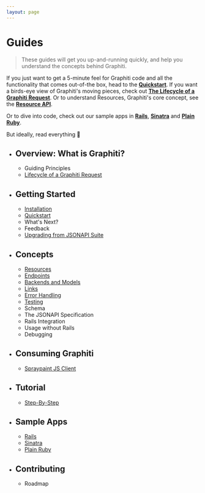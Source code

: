 ```yaml
---
layout: page
---
```


Guides
==========

> These guides will get you up-and-running quickly, and help you
understand the concepts behind Graphiti.

If you just want to get a 5-minute feel for Graphiti code and all the
functionality that comes out-of-the box, head to the
[**Quickstart**]({{site.github.url}}/quickstart). If you want a birds-eye view of Graphiti's
moving pieces, check out [**The Lifecycle of a Graphiti
Request**]({{site.github.url}}/guides/overview#lifecycle-of-a-graphiti-request). Or to understand Resources,
Graphiti's core concept, see the [**Resource
API**]({{site.github.url}}/guides/concepts/resources).

Or to dive into code, check out our sample apps in [**Rails**](https://github.com/graphiti-api/employee_directory), [**Sinatra**](https://github.com/graphiti-api/sinatra_example) and [**Plain Ruby**](https://github.com/graphiti-api/plain_ruby_example).

But ideally, read everything 🙂

  * ## Overview: What is Graphiti?
    * Guiding Principles
    * [Lifecycle of a Graphiti Request]({{site.github.url}}/guides/overview#lifecycle-of-a-graphiti-request)
  * ## Getting Started
    * [Installation]({{site.github.url}}/guides/getting-started/installation)
    * [Quickstart]({{site.github.url}}/quickstart)
    * What's Next?
    * Feedback
    * [Upgrading from JSONAPI Suite]({{site.github.url}}/guides/upgrading)
  * ## Concepts
    * [Resources]({{site.github.url}}/guides/concepts/resources)
    * [Endpoints]({{site.github.url}}/guides/concepts/endpoints)
    * [Backends and Models]({{site.github.url}}/guides/concepts/backends-and-models)
    * [Links]({{site.github.url}}/guides/concepts/links)
    * [Error Handling]({{site.github.url}}/guides/concepts/error-handling)
    * [Testing]({{site.github.url}}/guides/concepts/testing)
    * Schema
    * The JSONAPI Specification
    * Rails Integration
    * Usage without Rails
    * Debugging
  * ## Consuming Graphiti
    * [Spraypaint JS Client]({{site.github.url}}/js)
  * ## Tutorial
    * [Step-By-Step]({{site.github.url}}/tutorial)
  * ## Sample Apps
    * [Rails](https://github.com/graphiti-api/employee_directory)
    * [Sinatra](https://github.com/graphiti-api/sinatra_example)
    * [Plain Ruby](https://github.com/graphiti-api/plain_ruby_example)
  * ## Contributing
    * Roadmap

 <br />
 <br />
